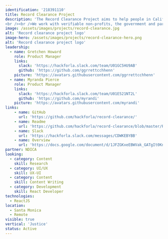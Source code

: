 ```yaml
---
identification: '218391110'
title: Record Clearance Project
description: 'The Record Clearance Project aims to help people in California with criminal records accomplish record clearance, expungement or reduction and subsequently a second chance as a part of society.
<br /><br />We work with verifiable non-profits, the government and partners to build digital tools that can affect changes in the lives of these justice impacted individuals.'
image: /assets/images/projects/record-clearance.jpg
alt: 'Record clearance project logo'
image-hero: /assets/images/projects/record-clearance-hero.png
alt: 'Record clearance project logo'
leadership:
  - name: Gretchen Howard
    role: Product Manager
    links:
      slack: 'https://hackforla.slack.com/team/U01GC5HU9AB'
      github: 'https://github.com/ggrrettcchhenn'
    picture: 'https://avatars.githubusercontent.com/ggrrettcchhenn'
  - name: Myranda Pierce
    role: Product Manager
    links:
      slack: 'https://hackforla.slack.com/team/U01E521NT2L'
      github: 'https://github.com/myrandi'
    picture: 'https://avatars.githubusercontent.com/myrandi'
links:
    - name: GitHub
      url: 'https://github.com/hackforla/record-clearance/'
    - name: Readme
      url: 'https://github.com/hackforla/record-clearance/blob/master/README.md'
    - name: Slack
      url: 'https://hackforla.slack.com/messages/CDWKEBYBB'
    - name: Overview
      url: 'https://docs.google.com/document/d/1JFZGKxeEBWVak_GATgIt0Knyr9_gJ15CBirynebb4tg/preview'
partner: NDICA
looking:
  - category: Content
    skill: Research
  - category: UI/UX
    skill: UX-UI
  - category: Content
    skill: Content Writing
  - category: Development
    skill: React Developer
technologies:
  - ReactJS
location:
  - Santa Monica
  - Remote
visible: true
vertical: 'Justice'
status: Active
---
```


